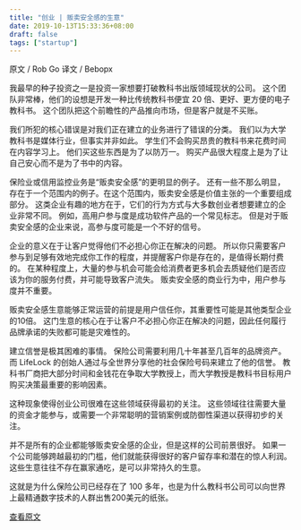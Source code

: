 ```yaml
---
title: "创业 | ​贩卖安全感的生意"
date: 2019-10-13T15:33:36+08:00
draft: false
tags: ["startup"]
---
```


原文 / Rob Go
译文 / Bebopx

我最早的种子投资之一是投资一家想要打破教科书出版领域现状的公司。 这个团队非常棒，他们的设想是开发一种比传统教科书便宜  20 倍、更好、更方便的电子教科书。 这个团队把这个前瞻性的产品推向市场，但是客户就是不买账。


<!--more-->


我们所犯的核心错误是对我们正在建立的业务进行了错误的分类。 我们以为大学教科书是媒体行业，但事实并非如此。 学生们不会购买昂贵的教科书来花费时间在内容学习上。 他们买这些东西是为了以防万一。 购买产品很大程度上是为了让自己安心而不是为了书中的内容。




保险业或信用监控业务是“贩卖安全感”的更明显的例子。 还有一些不那么明显，存在于一个范围内的例子。在这个范围内，贩卖安全感是价值主张的一个重要组成部分。 这类企业有趣的地方在于，它们的行为方式与大多数创业者想要建立的企业非常不同。 例如，高用户参与度是成功软件产品的一个常见标志。 但是对于贩卖安全感的企业来说，高参与度可能是一个不好的信号。




企业的意义在于让客户觉得他们不必担心你正在解决的问题。 所以你只需要客户参与到足够有效地完成你工作的程度，并提醒客户你是存在的，是值得长期付费的。 在某种程度上，大量的参与机会可能会给消费者更多机会去质疑他们是否应该为你的服务付费，并可能导致客户流失。 贩卖安全感的商业行为中，用户参与度并不重要。




贩卖安全感生意能够正常运营的前提是用户信任你，其重要性可能是其他类型企业的10倍。 这门生意的核心在于让客户不必担心你正在解决的问题，因此任何履行品牌承诺的失败都可能是灾难性的。




建立信誉是极其困难的事情。 保险公司需要利用几十年甚至几百年的品牌资产。 而 LifeLock 的创始人通过与全世界分享他的社会保险号码来建立了他的信誉。 教科书厂商把大部分时间和金钱花在争取大学教授上，而大学教授是教科书目标用户购买决策最重要的影响因素。




这种现象使得创业公司很难在这些领域获得最初的关注。 这些领域往往需要大量的资金才能参与，或需要一个非常聪明的营销案例或防御性渠道以获得初步的关注。




并不是所有的企业都能够贩卖安全感的企业，但是这样的公司前景很好。 如果一个公司能够跨越最初的门槛，他们就能获得很好的客户留存率和潜在的惊人利润。 这些生意往往不存在赢家通吃，是可以非常持久的生意。




这就是为什么保险公司已经存在了 100 多年，也是为什么教科书公司可以向世界上最精通数字技术的人群出售200美元的纸张。


[查看原文](https://nextviewventures.com/blog/peace-of-mind-businesses/)
